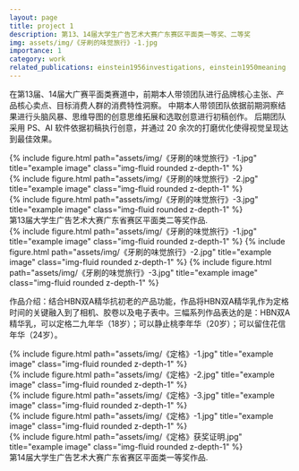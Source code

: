 ```yaml
---
layout: page
title: project 1
description: 第13、14届大学生广告艺术大赛广东赛区平面类一等奖、二等奖
img: assets/img/《牙刷的味觉旅行》-1.jpg
importance: 1
category: work
related_publications: einstein1956investigations, einstein1950meaning
---
```

在第13届、14届大广赛平面类赛道中，前期本人带领团队进行品牌核心主张、产品核心卖点、目标消费人群的消费特性洞察。
中期本人带领团队依据前期洞察结果进行头脑风暴、思维导图的创意思维拓展和选取创意进行初稿创作。
后期团队采用 PS、AI 软件依据初稿执行创意，并通过 20 余次的打磨优化使得视觉呈现达到最佳效果。

<div class="row">
    <div class="col-sm mt-3 mt-md-0">
        {% include figure.html path="assets/img/《牙刷的味觉旅行》-1.jpg" title="example image" class="img-fluid rounded z-depth-1" %}
    </div>
    <div class="col-sm mt-3 mt-md-0">
        {% include figure.html path="assets/img/《牙刷的味觉旅行》-2.jpg" title="example image" class="img-fluid rounded z-depth-1" %}
    </div>
    <div class="col-sm mt-3 mt-md-0">
        {% include figure.html path="assets/img/《牙刷的味觉旅行》-3.jpg" title="example image" class="img-fluid rounded z-depth-1" %}
    </div>
</div>
<div class="caption">
    第13届大学生广告艺术大赛广东省赛区平面类二等奖作品.
</div>
<div class="row">
    <div class="col-sm mt-3 mt-md-0">
        {% include figure.html path="assets/img/《牙刷的味觉旅行》-1.jpg" title="example image" class="img-fluid rounded z-depth-1" %}
         {% include figure.html path="assets/img/《牙刷的味觉旅行》-2.jpg" title="example image" class="img-fluid rounded z-depth-1" %}
         {% include figure.html path="assets/img/《牙刷的味觉旅行》-3.jpg" title="example image" class="img-fluid rounded z-depth-1" %}
    </div>
</div>
<div class="caption">
    
</div>

作品介绍：结合HBN双A精华抗初老的产品功能，作品将HBN双A精华乳作为定格时间的关键融入到了相机、胶卷以及电子表中。三幅系列作品表达的是：HBN双A精华乳，可以定格二九年华（18岁）；可以静止桃李年华（20岁）；可以留住花信年华（24岁）。


<div class="row">
    <div class="col-sm mt-3 mt-md-0">
        {% include figure.html path="assets/img/《定格》-1.jpg" title="example image" class="img-fluid rounded z-depth-1" %}
    </div>
    <div class="col-sm mt-3 mt-md-0">
        {% include figure.html path="assets/img/《定格》-2.jpg" title="example image" class="img-fluid rounded z-depth-1" %}
    </div>
    <div class="col-sm mt-3 mt-md-0">
        {% include figure.html path="assets/img/《定格》-3.jpg" title="example image" class="img-fluid rounded z-depth-1" %}
    </div>
</div>

<div class="row justify-content-sm-center">
    <div class="col-sm-8 mt-3 mt-md-0">
        {% include figure.html path="assets/img/《定格》-1.jpg" title="example image" class="img-fluid rounded z-depth-1" %}
    </div>
    <div class="col-sm-4 mt-3 mt-md-0">
        {% include figure.html path="assets/img/《定格》获奖证明.jpg" title="example image" class="img-fluid rounded z-depth-1" %}
    </div>
</div>
<div class="caption">
    第14届大学生广告艺术大赛广东省赛区平面类一等奖作品. 
</div>
